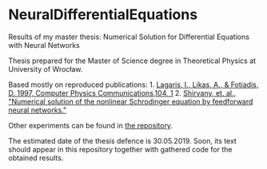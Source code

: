 # NeuralDifferentialEquations

Results of my master thesis: Numerical Solution for Differential Equations with Neural Networks

Thesis prepared for the Master of Science degree in Theoretical Physics at University of Wrocław.

Based mostly on reproduced publications:
    1. [Lagaris, I., Likas, A., & Fotiadis, D. 1997, Computer Physics Communications,104, 1](https://github.com/PGrabinski/NNDE)
    2. [Shirvany, et. al., "Numerical solution of the nonlinear Schrodinger equation by feedforward neural networks."](https://github.com/PGrabinski/NNDE_Shirvany)

Other experiments can be found in [the repository](https://github.com/PGrabinski/NNDE_Experiment).

The estimated date of the thesis defence is 30.05.2019.
Soon, its text should appear in this repository together with gathered code for the obtained results.

